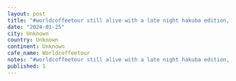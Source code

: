 ```yaml
---
layout: post
title: "#worldcoffeetour still alive with a late night hakuba edition, amazing little coffee roaster."
date: "2024-01-25"
city: Unknown
country: Unknown
continent: Unknown
cafe_name: Worldcoffeetour
notes: "#worldcoffeetour still alive with a late night hakuba edition, amazing little coffee roaster."
published: 1
---
```

